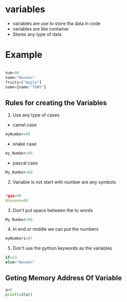 # variables

- variables are use to store tha data in code
- variables are like container
- Stores any type of data

# Example

``` python 

num=90
name="Naveen"
fruits=["Apple"]
name={name:"TONY"}

```

## Rules for creating the Variables

1. Use any type of cases

- camel case
```python 
myNumber=89
```
- snake case
```python 
my_Number=90
```
- pascal case
```python
My_Number=89
```

2. Variable is not start with number are any symbols

```python 

7gaa=90
@naveen=89

```
3. Don't put space between the to words
```python
My Number=90
```
4. In end or middle we can put the numbers
```python 
myNumber1=87
```
5. Don't use the python keywords as the variables

```python
if=23
else="Naveen"
```
## Geting Memory Address Of Variable

```python
a=9
print(id(a))
```
